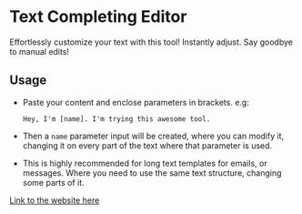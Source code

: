 # Text Completing Editor
Effortlessly customize your text with this tool! Instantly adjust. Say goodbye to manual edits!
## Usage
- Paste your content and enclose parameters in brackets.
  e.g:
  
  ```
  Hey, I'm [name]. I'm trying this awesome tool.
  ```
-  Then a `name` parameter input will be created, where you can modify it, changing it on every part of the text where that parameter is used.
-  This is highly recommended for long text templates for emails, or messages. Where you need to use the same text structure, changing some parts of it.

[Link to the website here](https://juanmorenae.github.io/text-completing-editor/)
